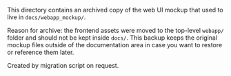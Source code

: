 This directory contains an archived copy of the web UI mockup that used to live
in `docs/webapp_mockup/`.

Reason for archive: the frontend assets were moved to the top-level `webapp/`
folder and should not be kept inside `docs/`. This backup keeps the original
mockup files outside of the documentation area in case you want to restore or
reference them later.

Created by migration script on request.
